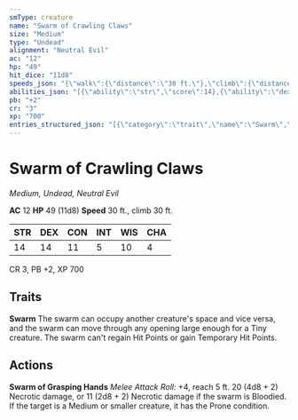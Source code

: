 ```yaml
---
smType: creature
name: "Swarm of Crawling Claws"
size: "Medium"
type: "Undead"
alignment: "Neutral Evil"
ac: "12"
hp: "49"
hit_dice: "11d8"
speeds_json: "{\"walk\":{\"distance\":\"30 ft.\"},\"climb\":{\"distance\":\"30 ft.\"}}"
abilities_json: "[{\"ability\":\"str\",\"score\":14},{\"ability\":\"dex\",\"score\":14},{\"ability\":\"con\",\"score\":11},{\"ability\":\"int\",\"score\":5},{\"ability\":\"wis\",\"score\":10},{\"ability\":\"cha\",\"score\":4}]"
pb: "+2"
cr: "3"
xp: "700"
entries_structured_json: "[{\"category\":\"trait\",\"name\":\"Swarm\",\"text\":\"The swarm can occupy another creature's space and vice versa, and the swarm can move through any opening large enough for a Tiny creature. The swarm can't regain Hit Points or gain Temporary Hit Points.\"},{\"category\":\"action\",\"name\":\"Swarm of Grasping Hands\",\"text\":\"*Melee Attack Roll:* +4, reach 5 ft. 20 (4d8 + 2) Necrotic damage, or 11 (2d8 + 2) Necrotic damage if the swarm is Bloodied. If the target is a Medium or smaller creature, it has the Prone condition.\"}]"
---
```


# Swarm of Crawling Claws
*Medium, Undead, Neutral Evil*

**AC** 12
**HP** 49 (11d8)
**Speed** 30 ft., climb 30 ft.

| STR | DEX | CON | INT | WIS | CHA |
| --- | --- | --- | --- | --- | --- |
| 14 | 14 | 11 | 5 | 10 | 4 |

CR 3, PB +2, XP 700

## Traits

**Swarm**
The swarm can occupy another creature's space and vice versa, and the swarm can move through any opening large enough for a Tiny creature. The swarm can't regain Hit Points or gain Temporary Hit Points.

## Actions

**Swarm of Grasping Hands**
*Melee Attack Roll:* +4, reach 5 ft. 20 (4d8 + 2) Necrotic damage, or 11 (2d8 + 2) Necrotic damage if the swarm is Bloodied. If the target is a Medium or smaller creature, it has the Prone condition.
